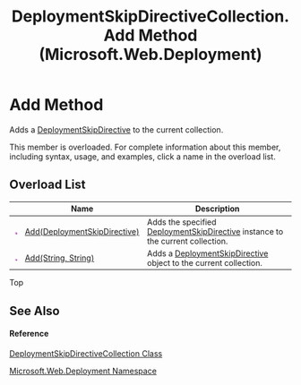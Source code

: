 ﻿---
title: DeploymentSkipDirectiveCollection.Add Method  (Microsoft.Web.Deployment)
TOCTitle: Add Method
ms:assetid: Overload:Microsoft.Web.Deployment.DeploymentSkipDirectiveCollection.Add
ms:mtpsurl: https://msdn.microsoft.com/en-us/library/microsoft.web.deployment.deploymentskipdirectivecollection.add(v=VS.90)
ms:contentKeyID: 20209086
ms.date: 05/02/2012
mtps_version: v=VS.90
f1_keywords:
- Microsoft.Web.Deployment.DeploymentSkipDirectiveCollection.Add
dev_langs:
- CSharp
- JScript
- VB
---

# Add Method

Adds a [DeploymentSkipDirective](deploymentskipdirective-class-microsoft-web-deployment.md) to the current collection.

This member is overloaded. For complete information about this member, including syntax, usage, and examples, click a name in the overload list.

## Overload List

<table>
<thead>
<tr class="header">
<th> </th>
<th>Name</th>
<th>Description</th>
</tr>
</thead>
<tbody>
<tr class="odd">
<td><img src="images/Dd565996.pubmethod(en-us,VS.90).gif" title="Public method" alt="Public method" /></td>
<td><a href="deploymentskipdirectivecollection-add-method-deploymentskipdirective-microsoft-web-deployment.md">Add(DeploymentSkipDirective)</a></td>
<td>Adds the specified <a href="deploymentskipdirective-class-microsoft-web-deployment.md">DeploymentSkipDirective</a> instance to the current collection.</td>
</tr>
<tr class="even">
<td><img src="images/Dd565996.pubmethod(en-us,VS.90).gif" title="Public method" alt="Public method" /></td>
<td><a href="deploymentskipdirectivecollection-add-method-string-string-microsoft-web-deployment.md">Add(String, String)</a></td>
<td>Adds a <a href="deploymentskipdirective-class-microsoft-web-deployment.md">DeploymentSkipDirective</a> object to the current collection.</td>
</tr>
</tbody>
</table>


Top

## See Also

#### Reference

[DeploymentSkipDirectiveCollection Class](deploymentskipdirectivecollection-class-microsoft-web-deployment.md)

[Microsoft.Web.Deployment Namespace](microsoft-web-deployment-namespace.md)

